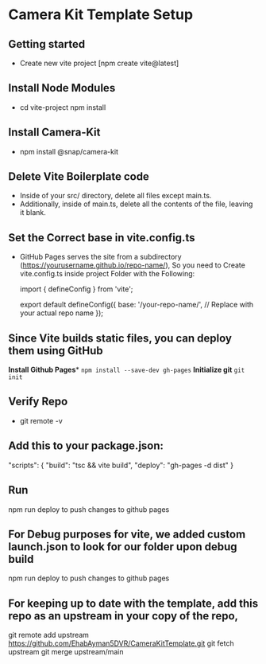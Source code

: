 # Camera Kit Template Setup

## Getting started

- Create new vite project 
  [npm create vite@latest]

## Install Node Modules 
-  cd vite-project
   npm install

## Install Camera-Kit
-  npm install @snap/camera-kit


## Delete Vite Boilerplate code
-  Inside of your src/ directory, delete all files except main.ts.
- Additionally, inside of main.ts, delete all the contents of the file, leaving it blank.


## Set the Correct base in **vite.config.ts**

-  GitHub Pages serves the site from a subdirectory (https://yourusername.github.io/repo-name/),
   So you need to Create vite.config.ts inside project Folder with the Following:


   import { defineConfig } from 'vite';

   export default defineConfig({
   base: '/your-repo-name/', // Replace with your actual repo name
    });

##  Since Vite builds static files, you can deploy them using GitHub

   **Install Github Pages***
   `npm install --save-dev gh-pages`
   **Initialize git**
   `git init`

## Verify Repo

-  git remote -v 

## Add this to your **package.json:**
"scripts": {
  "build": "tsc && vite build",
  "deploy": "gh-pages -d dist"
}

## Run 
   npm run deploy to push changes to github pages


   
## For Debug purposes for vite, we added custom launch.json to look for our folder upon debug build
   npm run deploy to push changes to github pages


## For keeping up to date with the template, add this repo as an upstream in your copy of the repo,
   git remote add upstream https://github.com/EhabAyman5DVR/CameraKitTemplate.git 
   git fetch upstream
   git merge upstream/main